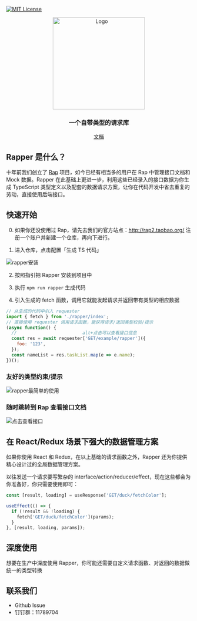 [![MIT License][license-shield]][license-url]

<p align="center">
  <a href="https://github.com/thx/rapper">
    <img src="https://img.alicdn.com/tfs/TB1SlW9lQT2gK0jSZPcXXcKkpXa-1138-220.png" alt="Logo" width="250">
  </a>

  <h3 align="center">一个自带类型的请求库</h3>

  <p align="center">
    <a href="https://github.com/thx/rapper/wiki">文档</a>
  </p>
</p>

## Rapper 是什么？

十年前我们创立了 [Rap](https://github.com/thx/rap2-delos) 项目，如今已经有相当多的用户在 Rap 中管理接口文档和 Mock 数据。Rapper 在此基础上更进一步，利用这些已经录入的接口数据为你生成 TypeScript 类型定义以及配套的数据请求方案，让你在代码开发中省去重复的劳动，直接使用后端接口。

## 快速开始

0. 如果你还没使用过 Rap，请先去我们的官方站点：http://rap2.taobao.org/ 注册一个账户并新建一个仓库，再向下进行。

1. 进入仓库，点击配置「生成 TS 代码」

![rapper安装](https://img.alicdn.com/tfs/TB1hcail.Y1gK0jSZFMXXaWcVXa-1470-834.png)

2. 按照指引把 Rapper 安装到项目中

3. 执行 `npm run rapper` 生成代码

4. 引入生成的 fetch 函数，调用它就能发起请求并返回带有类型的相应数据

```javascript
// 从生成的代码中引入 requester
import { fetch } from './rapper/index';
// 直接使用 requester 调用请求函数，能获得请求/返回类型校验/提示
(async function() {
  //                         alt+点击可以查看接口信息
  const res = await requester['GET/example/rapper']({
    foo: '123',
  });
  const nameList = res.taskList.map(e => e.name);
})();
```

### 友好的类型约束/提示

![rapper最简单的使用](https://img.alicdn.com/tfs/TB1xV9Dl8r0gK0jSZFnXXbRRXXa-958-422.gif)

### 随时跳转到 Rap 查看接口文档

![点击查看接口](https://img.alicdn.com/tfs/TB1ejyGl4D1gK0jSZFKXXcJrVXa-1008-463.gif)

## 在 React/Redux 场景下强大的数据管理方案

如果你使用 React 和 Redux，在以上基础的请求函数之外，Rapper 还为你提供精心设计过的全局数据管理方案。

以往发送一个请求要写繁杂的 interface/action/reducer/effect，现在这些都会为你准备好，你只需要使用即可：

```javascript
const [result, loading] = useResponse['GET/duck/fetchColor'];

useEffect(() => {
  if (!result && !loading) {
    fetch['GET/duck/fetchColor'](params);
  }
}, [result, loading, params]);
```

## 深度使用

想要在生产中深度使用 Rapper，你可能还需要自定义请求函数、对返回的数据做统一的类型转换

## 联系我们

- Github Issue
- 钉钉群：11789704

[stars-shield]: https://img.shields.io/github/stars/othneildrew/Best-README-Template.svg?style=flat-square
[license-shield]: https://img.shields.io/github/license/othneildrew/Best-README-Template.svg?style=flat-square
[license-url]: https://github.com/othneildrew/Best-README-Template/blob/master/LICENSE.txt
[product-screenshot]: images/screenshot.png
